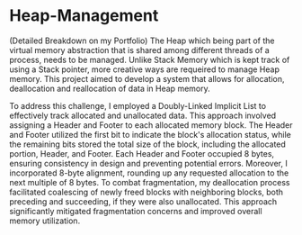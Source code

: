 # Heap-Management
(Detailed Breakdown on my Portfolio)
The Heap which being part of the virtual memory abstraction that is shared among different threads of a process, needs to be managed. Unlike Stack Memory which is kept track of using a Stack pointer, more creative ways are requeired to manage Heap memory. This project aimed to develop a system that allows for allocation, deallocation and reallocation of data in Heap memory.


To address this challenge, I employed a Doubly-Linked Implicit List to effectively track allocated and unallocated data. This approach involved assigning a Header and Footer to each allocated memory block.
The Header and Footer utilized the first bit to indicate the block's allocation status, while the remaining bits stored the total size of the block, including the allocated portion, Header, and Footer. 
Each Header and Footer occupied 8 bytes, ensuring consistency in design and preventing potential errors. Moreover, I incorporated 8-byte alignment, rounding up any requested allocation to the next multiple of 8 bytes. 
To combat fragmentation, my deallocation process facilitated coalescing of newly freed blocks with neighboring blocks, both preceding and succeeding, if they were also unallocated. This approach significantly mitigated fragmentation concerns and improved overall memory utilization.
